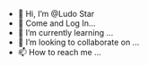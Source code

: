 - 👋 Hi, I’m @Ludo Star
- 👀 Come and Log In...
- 🌱 I’m currently learning ...
- 💞️ I’m looking to collaborate on ...
- 📫 How to reach me ...

<!---
Apnapakistan702/Apnapakistan702 is a ✨ special ✨ repository because its `README.md` (this file) appears on your GitHub profile.
You can click the Preview link to take a look at your changes.
--->

